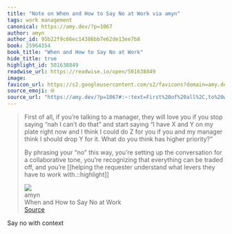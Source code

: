 ```yaml
---
title: "Note on When and How to Say No at Work via amyn"
tags: work management
canonical: https://amy.dev/?p=1067
author: amyn
author_id: 95b22f9c66ec14386bb7e62de13ee7b8
book: 25964354
book_title: "When and How to Say No at Work"
hide_title: true
highlight_id: 501638849
readwise_url: https://readwise.io/open/501638849
image: 
favicon_url: https://s2.googleusercontent.com/s2/favicons?domain=amy.dev
source_emoji: 🌐
source_url: "https://amy.dev/?p=1067#:~:text=First%20of%20all%2C,to%20work%20with.%3A%3Ahighlight"
---
```


> First of all, if you’re talking to a manager, they will love you if you stop saying “nah I can’t do that” and start saying “I have X and Y on my plate right now and I think I could do Z for you if you and my manager think I should drop Y for it. What do you think has higher priority?”
> 
> By phrasing your “no” this way, you’re setting up the conversation for a collaborative tone, you’re recognizing that everything can be traded off, and you’re [[helping the requester understand what levers they have to work with.::highlight]]
> <div class="quoteback-footer"><div class="quoteback-avatar"><img class="mini-favicon" src="https://s2.googleusercontent.com/s2/favicons?domain=amy.dev"></div><div class="quoteback-metadata"><div class="metadata-inner"><span style="display:none">FROM:</span><div aria-label="amyn" class="quoteback-author"> amyn</div><div aria-label="When and How to Say No at Work" class="quoteback-title"> When and How to Say No at Work</div></div></div><div class="quoteback-backlink"><a target="_blank" aria-label="go to the full text of this quotation" rel="noopener" href="https://amy.dev/?p=1067#:~:text=First%20of%20all%2C,to%20work%20with.%3A%3Ahighlight" class="quoteback-arrow"> Source</a></div></div>

Say no with context